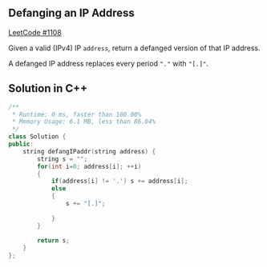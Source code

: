 ## Defanging an IP Address

[LeetCode #1108](https://leetcode.com/problems/defanging-an-ip-address/)

Given a valid (IPv4) IP `address`, return a defanged version of that IP address.

A defanged IP address replaces every period `"."` with `"[.]"`.

## Solution in C++

```cpp
/**
 * Runtime: 0 ms, faster than 100.00%
 * Memory Usage: 6.1 MB, less than 86.04%
 */
class Solution {
public:
    string defangIPaddr(string address) {
        string s = "";
        for(int i=0; address[i]; ++i)
        {
            if(address[i] != '.') s += address[i];
            else 
            {
                s += "[.]";
                
            }
        }
        
        return s;
    }
};
```